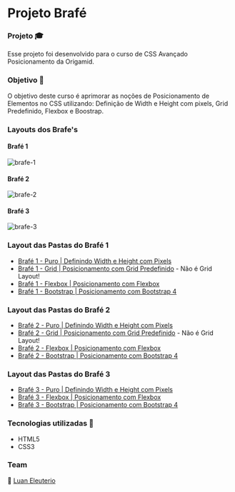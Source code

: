 # Projeto Brafé
### Projeto :mortar_board:
Esse projeto foi desenvolvido para o curso de CSS Avançado Posicionamento da Origamid.

### Objetivo :eyes:
 O objetivo deste curso é aprimorar as noções de Posicionamento de Elementos no CSS utilizando: Definição de Width e Height com pixels, Grid Predefinido, Flexbox e Boostrap.
 
 ### Layouts dos Brafe's
 
 #### Brafé 1
 ![brafe-1](https://user-images.githubusercontent.com/37514449/107076645-75107680-67ca-11eb-8c79-41a44cc817cf.gif)
 
 #### Brafé 2
 ![brafe-2](https://user-images.githubusercontent.com/37514449/107076902-e05a4880-67ca-11eb-9612-823f24de9900.gif)
 
 #### Brafé 3
 ![brafe-3](https://user-images.githubusercontent.com/37514449/107648730-6bb85b80-6c5b-11eb-8ce0-4e9fa79263b4.gif)
 
 ### Layout das Pastas do Brafé 1
 * [Brafé 1 - Puro | Definindo Width e Height com Pixels](https://github.com/LuanEleuterio/brafe/tree/main/brafe-1-puro)
 * [Brafé 1 - Grid | Posicionamento com Grid Predefinido](https://github.com/LuanEleuterio/brafe/tree/main/brafe-1-grid) - Não é Grid Layout!
 * [Brafé 1 - Flexbox | Posicionamento com Flexbox](https://github.com/LuanEleuterio/brafe/tree/main/brafe-1-flexbox)
 * [Brafé 1 - Bootstrap | Posicionamento com Bootstrap 4](https://github.com/LuanEleuterio/brafe/tree/main/brafe-1-bootstrap)
 
 ### Layout das Pastas do Brafé 2
 * [Brafé 2 - Puro | Definindo Width e Height com Pixels](https://github.com/LuanEleuterio/brafe/tree/main/brafe-2-puro)
 * [Brafé 2 - Grid | Posicionamento com Grid Predefinido](https://github.com/LuanEleuterio/brafe/tree/main/brafe-2-grid) - Não é Grid Layout!
 * [Brafé 2 - Flexbox | Posicionamento com Flexbox](https://github.com/LuanEleuterio/brafe/tree/main/brafe-2-flexbox)
 * [Brafé 2 - Bootstrap | Posicionamento com Bootstrap 4](https://github.com/LuanEleuterio/brafe/tree/main/brafe-2-bootstrap)
 
 ### Layout das Pastas do Brafé 3
 * [Brafé 3 - Puro | Definindo Width e Height com Pixels](https://github.com/LuanEleuterio/brafe/tree/main/brafe-3-puro)
 * [Brafé 3 - Flexbox | Posicionamento com Flexbox](https://github.com/LuanEleuterio/brafe/tree/main/brafe-3-flexbox)
 * [Brafé 3 - Bootstrap | Posicionamento com Bootstrap 4](https://github.com/LuanEleuterio/brafe/tree/main/brafe-3-bootstrap)

 ### Tecnologias utilizadas  :hammer:

 * HTML5
 * CSS3
 
 ### Team
:man:  [Luan Eleuterio](https://github.com/LuanEleuterio/)
